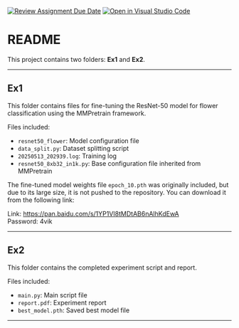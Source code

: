 [![Review Assignment Due Date](https://classroom.github.com/assets/deadline-readme-button-22041afd0340ce965d47ae6ef1cefeee28c7c493a6346c4f15d667ab976d596c.svg)](https://classroom.github.com/a/VkJVVOAn)
[![Open in Visual Studio Code](https://classroom.github.com/assets/open-in-vscode-2e0aaae1b6195c2367325f4f02e2d04e9abb55f0b24a779b69b11b9e10269abc.svg)](https://classroom.github.com/online_ide?assignment_repo_id=19512829&assignment_repo_type=AssignmentRepo)
# README

This project contains two folders: **Ex1** and **Ex2**.

---

## Ex1

This folder contains files for fine-tuning the ResNet-50 model for flower classification using the MMPretrain framework.

Files included:

- `resnet50_flower`: Model configuration file  
- `data_split.py`: Dataset splitting script  
- `20250513_202939.log`: Training log  
- `resnet50_8xb32_in1k.py`: Base configuration file inherited from MMPretrain  

The fine-tuned model weights file `epoch_10.pth` was originally included, but due to its large size, it is not pushed to the repository. You can download it from the following link:

Link: https://pan.baidu.com/s/1YP1VI8tMDtAB6nAlhKdEwA  
Password: 4vik

---

## Ex2

This folder contains the completed experiment script and report.

Files included:

- `main.py`: Main script file  
- `report.pdf`: Experiment report  
- `best_model.pth`: Saved best model file  

---
